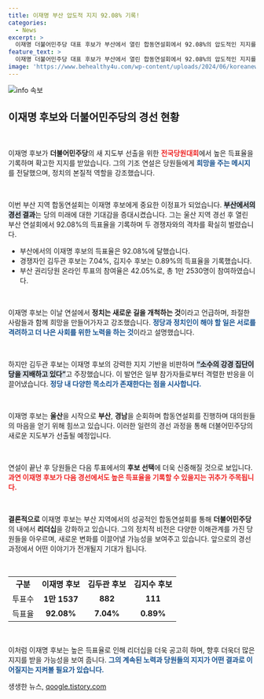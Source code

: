 ```yaml
---
title: 이재명 부산 압도적 지지 92.08% 기록!
categories:
  - News
excerpt: >
  이재명 더불어민주당 대표 후보가 부산에서 열린 합동연설회에서 92.08%의 압도적인 지지를 얻어 경쟁 후보들과의 격차를 확인했습니다. 정치란 희망을 만드는 것이라 강조하며 지지자들과의 소통을 이어간 이 후보의 행보에 귀추가 주목됩니다!
feature_text: >
  이재명 더불어민주당 대표 후보가 부산에서 열린 합동연설회에서 92.08%의 압도적인 지지를 얻어 경쟁 후보들과의 격차를 확인했습니다. 정치란 희망을 만드는 것이라 강조하며 지지자들과의 소통을 이어간 이 후보의 행보에 귀추가 주목됩니다!
image: 'https://www.behealthy4u.com/wp-content/uploads/2024/06/koreanews.jpg'
---
```


<p><img src="https://www.behealthy4u.com/wp-content/uploads/2024/06/koreanews.jpg" alt="info 속보" /></p>

<h2 data-ke-size="size26">이재명 후보와 더불어민주당의 경선 현황</h2>

<p data-ke-size="size16">&nbsp;</p>

<p>이재명 후보가 <b>더불어민주당</b>의 새 지도부 선출을 위한 <b><span style="color: #ee2323;">전국당원대회</span></b>에서 높은 득표율을 기록하며 확고한 지지를 받았습니다. 그의 기조 연설은 당원들에게 <b><span style="color: #1a5490;">희망을 주는 메시지</span></b>를 전달했으며, 정치의 본질적 역할을 강조했습니다. </p>

<p data-ke-size="size16">&nbsp;</p>

<p>이번 부산 지역 합동연설회는 이재명 후보에게 중요한 이정표가 되었습니다. <b><span style="background-color: #21538527;">부산에서의 경선 결과</span></b>는 당의 미래에 대한 기대감을 증대시켰습니다. 그는 울산 지역 경선 후 열린 부산 연설회에서 92.08%의 득표율을 기록하며 두 경쟁자와의 격차를 확실히 벌렸습니다.</p>

<ul>
<li>부산에서의 이재명 후보의 득표율은 92.08%에 달했습니다.</li>
<li>경쟁자인 김두관 후보는 7.04%, 김지수 후보는 0.89%의 득표율을 기록했습니다.</li>
<li>부산 권리당원 온라인 투표의 참여율은 42.05%로, 총 1만 2530명이 참여하였습니다.</li>
</ul>

<p data-ke-size="size16">&nbsp;</p>

<p>이재명 후보는 이날 연설에서 <b>정치는 새로운 길을 개척하는 것</b>이라고 언급하며, 좌절한 사람들과 함께 희망을 만들어가자고 강조했습니다. <b><span style="color: #1a5490;">정당과 정치인이 해야 할 일은 서로를 격려하고 더 나은 사회를 위한 노력을 하는 것</span></b>이라고 설명했습니다.  </p>

<p data-ke-size="size16">&nbsp;</p>

<p>하지만 김두관 후보는 이재명 후보의 강력한 지지 기반을 비판하며 <b><span style="background-color: #21538527;">“소수의 강경 집단이 당을 지배하고 있다”</span></b>고 주장했습니다. 이 발언은 일부 참가자들로부터 격렬한 반응을 이끌어냈습니다. <b><span style="color: #1a5490;">정당 내 다양한 목소리가 존재한다는 점을 시사합니다.</span></b> </p>

<p data-ke-size="size16">&nbsp;</p>

<p>이재명 후보는 <b>울산</b>을 시작으로 <b>부산</b>, <b>경남</b>을 순회하며 합동연설회를 진행하며 대의원들의 마음을 얻기 위해 힘쓰고 있습니다. 이러한 일련의 경선 과정을 통해 더불어민주당의 새로운 지도부가 선출될 예정입니다.</p>

<p data-ke-size="size16">&nbsp;</p>

<p>연설이 끝난 후 당원들은 다음 투표에서의 <b>후보 선택</b>에 더욱 신중해질 것으로 보입니다. <b><span style="color: #ee2323;">과연 이재명 후보가 다음 경선에서도 높은 득표율을 기록할 수 있을지는 귀추가 주목됩니다.</span></b> </p>

<p data-ke-size="size16">&nbsp;</p>

<p><strong>결론적으로</strong> 이재명 후보는 부산 지역에서의 성공적인 합동연설회를 통해 <b>더불어민주당</b>의 내에서 <b>리더십</b>을 강화하고 있습니다. 그의 정치적 비전은 다양한 이해관계를 가진 당원들을 아우르며, 새로운 변화를 이끌어낼 가능성을 보여주고 있습니다. 앞으로의 경선 과정에서 어떤 이야기가 전개될지 기대가 됩니다. </p>

<p data-ke-size="size16">&nbsp;</p>

<table style="width: 100%; border-collapse: collapse;">
  <tr>
    <td style="text-align: center; height: 17px;"><b>구분</b></td>
    <td style="text-align: center; height: 17px;"><b>이재명 후보</b></td>
    <td style="text-align: center; height: 17px;"><b>김두관 후보</b></td>
    <td style="text-align: center; height: 17px;"><b>김지수 후보</b></td>
  </tr>
  <tr>
    <td>투표수</td>
    <td style="text-align: center; height: 17px;"><b>1만 1537</b></td>
    <td style="text-align: center; height: 17px;"><b>882</b></td>
    <td style="text-align: center; height: 17px;"><b>111</b></td>
  </tr>
  <tr>
    <td>득표율</td>
    <td style="text-align: center; height: 17px;"><b>92.08%</b></td>
    <td style="text-align: center; height: 17px;"><b>7.04%</b></td>
    <td style="text-align: center; height: 17px;"><b>0.89%</b></td>
  </tr>
</table>

<p data-ke-size="size16">&nbsp;</p>

<p>이처럼 이재명 후보는 높은 득표율로 인해 리더십을 더욱 공고히 하며, 향후 더욱더 많은 지지를 받을 가능성을 보여 줍니다. <b><span style="color: #1a5490;">그의 계속된 노력과 당원들의 지지가 어떤 결과로 이어질지는 지켜볼 필요가 있습니다.</span></b></p>
생생한 뉴스, <a href="https://qoogle.tistory.com" rel="dofollow">qoogle.tistory.com</a>


